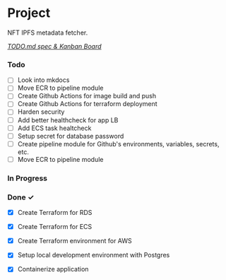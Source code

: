 # Project

NFT IPFS metadata fetcher.

<em>[TODO.md spec & Kanban Board](https://bit.ly/3fCwKfM)</em>

### Todo

- [ ] Look into mkdocs  
- [ ] Move ECR to pipeline module  
- [ ] Create Github Actions for image build and push  
- [ ] Create Github Actions for terraform deployment  
- [ ] Harden security  
- [ ] Add better healthcheck for app LB  
- [ ] Add ECS task healtcheck  
- [ ] Setup secret for database password  
- [ ] Create pipeline module for Github's environments, variables, secrets, etc.  
- [ ] Move ECR to pipeline module  

### In Progress


### Done ✓

- [x] Create Terraform for RDS  
- [x] Create Terraform for ECS  
- [x] Create Terraform environment for AWS  
- [x] Setup local development environment with Postgres  
- [x] Containerize application  


